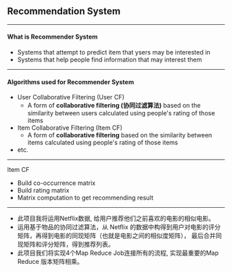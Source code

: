 ## Recommendation System

---
#### What is Recommender System
+ Systems that attempt to predict item that ysers may be interested in
+ Systems that help people find information that may interest them


---
#### Algorithms used for Recommender System
+ User Collaborative Filtering (User CF)
  - A form of **collaborative filtering (协同过滤算法)** based on the similarity between users calculated using people's rating of those items
+ Item Collaborative Filtering (Item CF)
  - A form of **collaborative filtering** based on the similarity between items calculated using people's rating of those items
+ etc.


---
Item CF
+ Build co-occurrence matrix
+ Build rating matrix
+ Matrix computation to get recommending result


---
* 此项目我将运用Netflix数据, 给用户推荐他们之前喜欢的电影的相似电影。
* 运用基于物品的协同过滤算法，从 Netflix 的数据中构得到用户对电影的评分矩阵，再得到电影的同现矩阵（也就是电影之间的相似度矩阵）， 最后合并同现矩阵和评分矩阵，得到推荐列表。
* 此项目我们将实现4个Map Reduce Job连接所有的流程, 实现最重要的Map Reduce 版本矩阵相乘。
